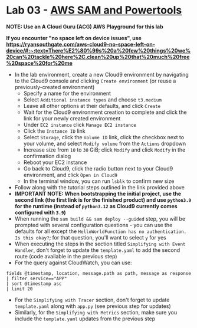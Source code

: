 # Lab 03 - [AWS SAM and Powertools](https://docs.powertools.aws.dev/lambda/python/latest/tutorial/)

**NOTE: Use an A Cloud Guru (ACG) AWS Playground for this lab**

**If you encounter "no space left on device issues", use https://ryansouthgate.com/aws-cloud9-no-space-left-on-device/#:~:text=There%E2%80%99s%20a%20few%20things%20we%20can%20tackle%20here%2C,clean%20up%20that%20much%20free%20space%20for%20me**

* In the lab environment, create a new Cloud9 environment by navigating to the Cloud9 console and clicking `Create environment` (or reuse a previously-created environment)
    - Specify a name for the environment
    - Select `Additional instance types` and choose `t3.medium`
    - Leave all other options at their defaults, and click `Create`
    - Wait for the Cloud9 environment creation to complete and click the link for your newly created environment
    - Under `EC2 instance` click `Manage EC2 instance`
    - Click the `Instance ID` link
    - Select `Storage`, click the `Volume ID` link, click the checkbox next to your volume, and select `Modify volume` from the `Actions` dropdown
    - Increase size from `10` to `30` GiB; click `Modify` and click `Modify` in the confirmation dialog
    - Reboot your EC2 instance
    - Go back to Cloud9, click the radio button next to your Cloud9 environment, and click `Open in Cloud9`
    - In the terminal window, you can run `lsblk` to confirm new size
* Follow along with the tutorial steps outlined in the link provided above
* **IMPORTANT NOTE: When bootstrapping the initial project, use the second link (the first link is for the finished product) and use `python3.9` for the runtime (instead of `python3.12` as Cloud9 currently comes configured with `3.9`)**
* When running the `sam build && sam deploy --guided` step, you will be prompted with several configuration questions - you can use the defaults for all except the `HelloWorldFunction has no authentication. Is this okay?`; for that question, you'll want to select `y` for yes
* When executing the steps in the section titled `Simplifying with Event Handler`, don't forget to update the `template.yaml` to add the second route (code available in the previous step)
* For the query against CloudWatch, you can use:

```
fields @timestamp, location, message.path as path, message as response
| filter service=="APP"
| sort @timestamp asc
| limit 20
```

* For the `Simplifying with Tracer` section, don't forget to update `template.yaml` along with `app.py` (see previous step for updates)
* Similarly, for the `Simplifying with Metrics` section, make sure you include the `template.yaml` updates from the previous step
